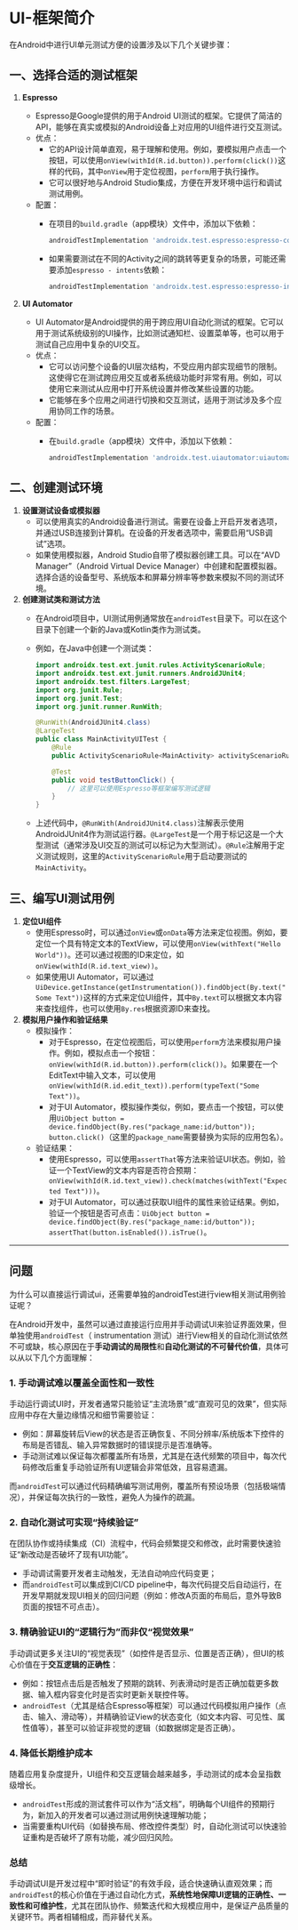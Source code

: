 # UI-框架简介

在Android中进行UI单元测试方便的设置涉及以下几个关键步骤：

## 一、选择合适的测试框架

1. **Espresso**
   - Espresso是Google提供的用于Android UI测试的框架。它提供了简洁的API，能够在真实或模拟的Android设备上对应用的UI组件进行交互测试。
   - 优点：
     - 它的API设计简单直观，易于理解和使用。例如，要模拟用户点击一个按钮，可以使用`onView(withId(R.id.button)).perform(click())`这样的代码，其中`onView`用于定位视图，`perform`用于执行操作。
     - 它可以很好地与Android Studio集成，方便在开发环境中运行和调试测试用例。
   - 配置：
     - 在项目的`build.gradle`（app模块）文件中，添加以下依赖：

       ```groovy
       androidTestImplementation 'androidx.test.espresso:espresso-core:3.5.1'
       ```

     - 如果需要测试在不同的Activity之间的跳转等更复杂的场景，可能还需要添加`espresso - intents`依赖：

       ```groovy
       androidTestImplementation 'androidx.test.espresso:espresso-intents:3.5.1'
       ```

2. **UI Automator**
   - UI Automator是Android提供的用于跨应用UI自动化测试的框架。它可以用于测试系统级别的UI操作，比如测试通知栏、设置菜单等，也可以用于测试自己应用中复杂的UI交互。
   - 优点：
     - 它可以访问整个设备的UI层次结构，不受应用内部实现细节的限制。这使得它在测试跨应用交互或者系统级功能时非常有用。例如，可以使用它来测试从应用中打开系统设置并修改某些设置的功能。
     - 它能够在多个应用之间进行切换和交互测试，适用于测试涉及多个应用协同工作的场景。
   - 配置：
     - 在`build.gradle`（app模块）文件中，添加以下依赖：

       ```groovy
       androidTestImplementation 'androidx.test.uiautomator:uiautomator:2.2.0'
       ```

## 二、创建测试环境

1. **设置测试设备或模拟器**
   - 可以使用真实的Android设备进行测试。需要在设备上开启开发者选项，并通过USB连接到计算机。在设备的开发者选项中，需要启用“USB调试”选项。
   - 如果使用模拟器，Android Studio自带了模拟器创建工具。可以在“AVD Manager”（Android Virtual Device Manager）中创建和配置模拟器。选择合适的设备型号、系统版本和屏幕分辨率等参数来模拟不同的测试环境。
2. **创建测试类和测试方法**
   - 在Android项目中，UI测试用例通常放在`androidTest`目录下。可以在这个目录下创建一个新的Java或Kotlin类作为测试类。
   - 例如，在Java中创建一个测试类：

     ```java
     import androidx.test.ext.junit.rules.ActivityScenarioRule;
     import androidx.test.ext.junit.runners.AndroidJUnit4;
     import androidx.test.filters.LargeTest;
     import org.junit.Rule;
     import org.junit.Test;
     import org.junit.runner.RunWith;

     @RunWith(AndroidJUnit4.class)
     @LargeTest
     public class MainActivityUITest {
         @Rule
         public ActivityScenarioRule<MainActivity> activityScenarioRule = new ActivityScenarioRule<>(MainActivity.class);

         @Test
         public void testButtonClick() {
             // 这里可以使用Espresso等框架编写测试逻辑
         }
     }
     ```

   - 上述代码中，`@RunWith(AndroidJUnit4.class)`注解表示使用AndroidJUnit4作为测试运行器。`@LargeTest`是一个用于标记这是一个大型测试（通常涉及UI交互的测试可以标记为大型测试）。`@Rule`注解用于定义测试规则，这里的`ActivityScenarioRule`用于启动要测试的`MainActivity`。

## 三、编写UI测试用例

1. **定位UI组件**
   - 使用Espresso时，可以通过`onView`或`onData`等方法来定位视图。例如，要定位一个具有特定文本的TextView，可以使用`onView(withText("Hello World"))`。还可以通过视图的ID来定位，如`onView(withId(R.id.text_view))`。
   - 如果使用UI Automator，可以通过`UiDevice.getInstance(getInstrumentation()).findObject(By.text("Some Text"))`这样的方式来定位UI组件，其中`By.text`可以根据文本内容来查找组件，也可以使用`By.res`根据资源ID来查找。
2. **模拟用户操作和验证结果**
   - 模拟操作：
     - 对于Espresso，在定位视图后，可以使用`perform`方法来模拟用户操作。例如，模拟点击一个按钮：`onView(withId(R.id.button)).perform(click())`。如果要在一个EditText中输入文本，可以使用`onView(withId(R.id.edit_text)).perform(typeText("Some Text"))`。
     - 对于UI Automator，模拟操作类似，例如，要点击一个按钮，可以使用`UiObject button = device.findObject(By.res("package_name:id/button")); button.click()`（这里的`package_name`需要替换为实际的应用包名）。
   - 验证结果：
     - 使用Espresso，可以使用`assertThat`等方法来验证UI状态。例如，验证一个TextView的文本内容是否符合预期：`onView(withId(R.id.text_view)).check(matches(withText("Expected Text")))`。
     - 对于UI Automator，可以通过获取UI组件的属性来验证结果。例如，验证一个按钮是否可点击：`UiObject button = device.findObject(By.res("package_name:id/button")); assertThat(button.isEnabled()).isTrue()`。

---

## 问题

为什么可以直接运行调试ui，还需要单独的androidTest进行view相关测试用例验证呢？

在Android开发中，虽然可以通过直接运行应用并手动调试UI来验证界面效果，但单独使用`androidTest`（ instrumentation 测试）进行View相关的自动化测试依然不可或缺，核心原因在于**手动调试的局限性**和**自动化测试的不可替代价值**，具体可以从以下几个方面理解：

### 1. **手动调试难以覆盖全面性和一致性**

手动运行调试UI时，开发者通常只能验证“主流场景”或“直观可见的效果”，但实际应用中存在大量边缘情况和细节需要验证：  

- 例如：屏幕旋转后View的状态是否正确恢复、不同分辨率/系统版本下控件的布局是否错乱、输入异常数据时的错误提示是否准确等。  
- 手动测试难以保证每次都覆盖所有场景，尤其是在迭代频繁的项目中，每次代码修改后重复手动验证所有UI逻辑会非常低效，且容易遗漏。  

而`androidTest`可以通过代码精确编写测试用例，覆盖所有预设场景（包括极端情况），并保证每次执行的一致性，避免人为操作的疏漏。

### 2. **自动化测试可实现“持续验证”**

在团队协作或持续集成（CI）流程中，代码会频繁提交和修改，此时需要快速验证“新改动是否破坏了现有UI功能”。  

- 手动调试需要开发者主动触发，无法自动响应代码变更；  
- 而`androidTest`可以集成到CI/CD pipeline中，每次代码提交后自动运行，在开发早期就发现UI相关的回归问题（例如：修改A页面的布局后，意外导致B页面的按钮不可点击）。  

### 3. **精确验证UI的“逻辑行为”而非仅“视觉效果”**

手动调试更多关注UI的“视觉表现”（如控件是否显示、位置是否正确），但UI的核心价值在于**交互逻辑的正确性**：  

- 例如：按钮点击后是否触发了预期的跳转、列表滑动时是否正确加载更多数据、输入框内容变化时是否实时更新关联控件等。  
- `androidTest`（尤其是结合Espresso等框架）可以通过代码模拟用户操作（点击、输入、滑动等），并精确验证View的状态变化（如文本内容、可见性、属性值等），甚至可以验证非视觉的逻辑（如数据绑定是否正确）。  

### 4. **降低长期维护成本**

随着应用复杂度提升，UI组件和交互逻辑会越来越多，手动测试的成本会呈指数级增长。  

- `androidTest`形成的测试套件可以作为“活文档”，明确每个UI组件的预期行为，新加入的开发者可以通过测试用例快速理解功能；  
- 当需要重构UI代码（如替换布局、修改控件类型）时，自动化测试可以快速验证重构是否破坏了原有功能，减少回归风险。  

### 总结

手动调试UI是开发过程中“即时验证”的有效手段，适合快速确认直观效果；而`androidTest`的核心价值在于通过自动化方式，**系统性地保障UI逻辑的正确性、一致性和可维护性**，尤其在团队协作、频繁迭代和大规模应用中，是保证产品质量的关键环节。两者相辅相成，而非替代关系。
